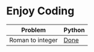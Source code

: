 # Enjoy Coding

| Problem          | Python                                                   |
|------------------|----------------------------------------------------------|
| Roman to integer | [Done](https://github.com/seriquynh/enjoy-coding-python) |
